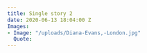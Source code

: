 ```yaml
---
title: Single story 2
date: 2020-06-13 18:04:00 Z
Images:
- Image: "/uploads/Diana-Evans,-London.jpg"
  Quote: 
---
```


